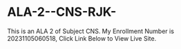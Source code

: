 # ALA-2--CNS-RJK-
This is an ALA  2 of Subject CNS. My Enrollment Number is 20231105060518, Click Link Below to View Live Site.
